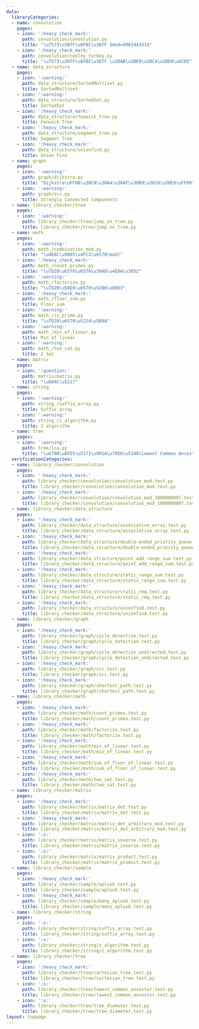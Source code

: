 ```yaml
---
data:
  libraryCategories:
  - name: convolution
    pages:
    - icon: ':heavy_check_mark:'
      path: convolution/convolution.py
      title: "\u7573\u307F\u8FBC\u307F $mod=998244353$"
    - icon: ':heavy_check_mark:'
      path: convolution/cooley_turkey.py
      title: "\u7573\u307F\u8FBC\u307F \u30AB\u30E9\u30C4\u30D0\u6CD5"
  - name: data_structure
    pages:
    - icon: ':warning:'
      path: data_structure/SortedMultiset.py
      title: SortedMultiset
    - icon: ':warning:'
      path: data_structure/SortedSet.py
      title: SortedSet
    - icon: ':heavy_check_mark:'
      path: data_structure/fenwick_tree.py
      title: Fenwick Tree
    - icon: ':heavy_check_mark:'
      path: data_structure/segment_tree.py
      title: Segment Tree
    - icon: ':heavy_check_mark:'
      path: data_structure/unionfind.py
      title: Union Find
  - name: graph
    pages:
    - icon: ':warning:'
      path: graph/dijkstra.py
      title: "Dijkstra\uFF08\u30C0\u30A4\u30AF\u30B9\u30C8\u30E9\uFF09"
    - icon: ':warning:'
      path: graph/scc.py
      title: Strongly Connected Components
  - name: library_checker/tree
    pages:
    - icon: ':warning:'
      path: library_checker/tree/jump_on_tree.py
      title: library_checker/tree/jump_on_tree.py
  - name: math_
    pages:
    - icon: ':warning:'
      path: math_/combination_mod.py
      title: "\u4E8C\u9805\u4FC2\u6570(mod)"
    - icon: ':heavy_check_mark:'
      path: math_/count_primes.py
      title: "\u7D20\u6570\u6570\u3048\u4E0A\u3052"
    - icon: ':warning:'
      path: math_/factorize.py
      title: "\u7D20\u56E0\u6570\u5206\u89E3"
    - icon: ':heavy_check_mark:'
      path: math_/floor_sum.py
      title: Floor sum
    - icon: ':warning:'
      path: math_/is_prime.py
      title: "\u7D20\u6570\u5224\u5B9A"
    - icon: ':warning:'
      path: math_/min_of_linear.py
      title: Min of linear
    - icon: ':warning:'
      path: math_/two_sat.py
      title: 2 Sat
  - name: matrix
    pages:
    - icon: ':question:'
      path: matrix/matrix.py
      title: "\u884C\u5217"
  - name: string_
    pages:
    - icon: ':warning:'
      path: string_/suffix_array.py
      title: Suffix array
    - icon: ':warning:'
      path: string_/z_algorithm.py
      title: Z algorithm
  - name: tree
    pages:
    - icon: ':warning:'
      path: tree/lca.py
      title: "\u6700\u8FD1\u5171\u901A\u7956\u5148(Lowest Common Ancestor)"
  verificationCategories:
  - name: library_checker/convolution
    pages:
    - icon: ':heavy_check_mark:'
      path: library_checker/convolution/convolution_mod.test.py
      title: library_checker/convolution/convolution_mod.test.py
    - icon: ':heavy_check_mark:'
      path: library_checker/convolution/convolution_mod_1000000007.test.py
      title: library_checker/convolution/convolution_mod_1000000007.test.py
  - name: library_checker/data_structure
    pages:
    - icon: ':heavy_check_mark:'
      path: library_checker/data_structure/associative_array.test.py
      title: library_checker/data_structure/associative_array.test.py
    - icon: ':heavy_check_mark:'
      path: library_checker/data_structure/double-ended_priority_queue.test.py
      title: library_checker/data_structure/double-ended_priority_queue.test.py
    - icon: ':heavy_check_mark:'
      path: library_checker/data_structure/point_add_range_sum.test.py
      title: library_checker/data_structure/point_add_range_sum.test.py
    - icon: ':heavy_check_mark:'
      path: library_checker/data_structure/static_range_sum.test.py
      title: library_checker/data_structure/static_range_sum.test.py
    - icon: ':heavy_check_mark:'
      path: library_checker/data_structure/static_rmq.test.py
      title: library_checker/data_structure/static_rmq.test.py
    - icon: ':heavy_check_mark:'
      path: library_checker/data_structure/unionfind.test.py
      title: library_checker/data_structure/unionfind.test.py
  - name: library_checker/graph
    pages:
    - icon: ':heavy_check_mark:'
      path: library_checker/graph/cycle_detection.test.py
      title: library_checker/graph/cycle_detection.test.py
    - icon: ':heavy_check_mark:'
      path: library_checker/graph/cycle_detection_undirected.test.py
      title: library_checker/graph/cycle_detection_undirected.test.py
    - icon: ':heavy_check_mark:'
      path: library_checker/graph/scc.test.py
      title: library_checker/graph/scc.test.py
    - icon: ':heavy_check_mark:'
      path: library_checker/graph/shortest_path.test.py
      title: library_checker/graph/shortest_path.test.py
  - name: library_checker/math
    pages:
    - icon: ':heavy_check_mark:'
      path: library_checker/math/count_primes.test.py
      title: library_checker/math/count_primes.test.py
    - icon: ':heavy_check_mark:'
      path: library_checker/math/factorize.test.py
      title: library_checker/math/factorize.test.py
    - icon: ':heavy_check_mark:'
      path: library_checker/math/min_of_linear.test.py
      title: library_checker/math/min_of_linear.test.py
    - icon: ':heavy_check_mark:'
      path: library_checker/math/sum_of_floor_of_linear.test.py
      title: library_checker/math/sum_of_floor_of_linear.test.py
    - icon: ':heavy_check_mark:'
      path: library_checker/math/two_sat.test.py
      title: library_checker/math/two_sat.test.py
  - name: library_checker/matrix
    pages:
    - icon: ':heavy_check_mark:'
      path: library_checker/matrix/matrix_det.test.py
      title: library_checker/matrix/matrix_det.test.py
    - icon: ':heavy_check_mark:'
      path: library_checker/matrix/matrix_det_arbitrary_mod.test.py
      title: library_checker/matrix/matrix_det_arbitrary_mod.test.py
    - icon: ':x:'
      path: library_checker/matrix/matrix_inverse.test.py
      title: library_checker/matrix/matrix_inverse.test.py
    - icon: ':x:'
      path: library_checker/matrix/matrix_product.test.py
      title: library_checker/matrix/matrix_product.test.py
  - name: library_checker/sample
    pages:
    - icon: ':heavy_check_mark:'
      path: library_checker/sample/aplusb.test.py
      title: library_checker/sample/aplusb.test.py
    - icon: ':heavy_check_mark:'
      path: library_checker/sample/many_aplusb.test.py
      title: library_checker/sample/many_aplusb.test.py
  - name: library_checker/string
    pages:
    - icon: ':x:'
      path: library_checker/string/suffix_array.test.py
      title: library_checker/string/suffix_array.test.py
    - icon: ':x:'
      path: library_checker/string/z_algorithm.test.py
      title: library_checker/string/z_algorithm.test.py
  - name: library_checker/tree
    pages:
    - icon: ':heavy_check_mark:'
      path: library_checker/tree/cartesian_tree.test.py
      title: library_checker/tree/cartesian_tree.test.py
    - icon: ':x:'
      path: library_checker/tree/lowest_common_ancestor.test.py
      title: library_checker/tree/lowest_common_ancestor.test.py
    - icon: ':x:'
      path: library_checker/tree/tree_diameter.test.py
      title: library_checker/tree/tree_diameter.test.py
layout: toppage
---
```

